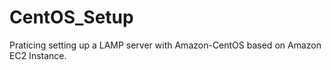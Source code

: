 # CentOS_Setup

Praticing setting up a LAMP server with Amazon-CentOS based on Amazon EC2 Instance.
